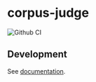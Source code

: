 # corpus-judge

![Github CI](https://github.com/justmars/corpus-judge/actions/workflows/ci.yml/badge.svg)

## Development

See [documentation](https://justmars.github.io/corpus-judge).
